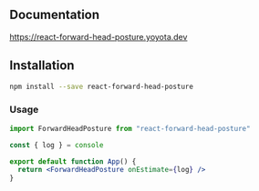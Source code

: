 ## Documentation

https://react-forward-head-posture.yoyota.dev

## Installation

```bash
npm install --save react-forward-head-posture
```

### Usage

```jsx
import ForwardHeadPosture from "react-forward-head-posture"

const { log } = console

export default function App() {
  return <ForwardHeadPosture onEstimate={log} />
}
```
